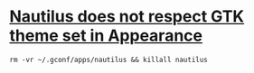 # [Nautilus does not respect GTK theme set in Appearance](http://ubuntuforums.org/showthread.php?t=1483838)

```
rm -vr ~/.gconf/apps/nautilus && killall nautilus
```
